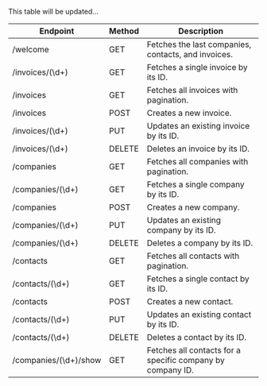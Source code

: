 This table will be updated... 

| Endpoint | Method | Description |
| --- | --- | --- |
| /welcome | GET | Fetches the last companies, contacts, and invoices. |
| /invoices/(\d+) | GET | Fetches a single invoice by its ID. |
| /invoices | GET | Fetches all invoices with pagination. |
| /invoices | POST | Creates a new invoice. |
| /invoices/(\d+) | PUT | Updates an existing invoice by its ID. |
| /invoices/(\d+) | DELETE | Deletes an invoice by its ID. |
| /companies | GET | Fetches all companies with pagination. |
| /companies/(\d+) | GET | Fetches a single company by its ID. |
| /companies | POST | Creates a new company. |
| /companies/(\d+) | PUT | Updates an existing company by its ID. |
| /companies/(\d+) | DELETE | Deletes a company by its ID. |
| /contacts | GET | Fetches all contacts with pagination. |
| /contacts/(\d+) | GET | Fetches a single contact by its ID. |
| /contacts | POST | Creates a new contact. |
| /contacts/(\d+) | PUT | Updates an existing contact by its ID. |
| /contacts/(\d+) | DELETE | Deletes a contact by its ID. |
| /companies/(\d+)/show | GET | Fetches all contacts for a specific company by company ID. |
